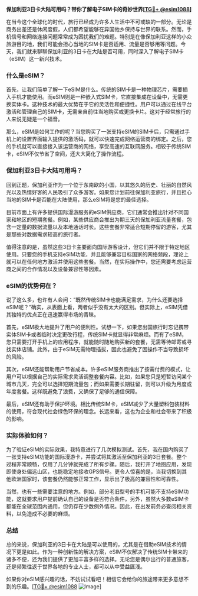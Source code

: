 **保加利亚3日卡大陆可用吗？带你了解电子SIM卡的奇妙世界[[TG💪+ @esim1088](https://t.me/s/esim1088)]**

在当今这个全球化的时代，旅行已经成为许多人生活中不可或缺的一部分。无论是商务出差还是休闲度假，人们都希望能够在异国他乡保持与世界的联系。然而，手机信号和网络连接问题常常成为困扰我们的难题。特别是在像保加利亚这样的小众旅游目的地，我们可能会担心当地的SIM卡是否适用、流量是否够用等问题。今天，我们就来聊聊保加利亚的3日卡在大陆是否可用，同时深入了解电子SIM卡（eSIM）这一新兴技术。

### 什么是eSIM？

首先，让我们简单了解一下eSIM是什么。传统的SIM卡是一种物理芯片，需要插入手机才能使用。而eSIM则是一种嵌入式SIM卡，它直接集成在设备中，无需更换实体卡。这种技术的最大优势在于它的灵活性和便捷性。用户可以通过在线平台激活和管理自己的SIM卡，无需亲自前往当地购买或更换卡片。这对于经常旅行的人来说无疑是一个福音。

那么，eSIM是如何工作的呢？当您购买了一张支持eSIM的SIM卡后，只需通过手机上的设置界面输入提供的激活码，就可以快速完成网络运营商的绑定。之后，您的手机就可以直接接入该运营商的网络，享受高速的互联网服务。相较于传统SIM卡，eSIM不仅节省了空间，还大大简化了操作流程。

### 保加利亚3日卡大陆可用吗？

回到正题，保加利亚作为一个位于东南欧的小国，以其悠久的历史、壮丽的自然风光以及热情好客的人民吸引了众多游客。如果您计划前往保加利亚旅行，并且担心当地的SIM卡是否能在大陆使用，那么eSIM将是您的最佳选择。

目前市面上有许多提供国际漫游服务的eSIM供应商，它们通常会推出针对不同国家和地区的短期套餐。例如，某些供应商会推出为期三天的保加利亚流量套餐，包含一定量的数据流量以及本地通话时长。这些套餐非常适合短期停留的游客，尤其是那些对数据需求较高的旅行者。

值得注意的是，虽然这些3日卡主要面向国际游客设计，但它们并不限于特定地区使用。只要您的手机支持eSIM功能，并且能够兼容目标国家的网络频段，理论上就可以在任何地方激活并使用这些套餐。当然，在实际操作中，您还需要考虑运营商之间的合作情况以及设备兼容性等因素。

### eSIM的优势何在？

说了这么多，也许有人会问：“既然传统SIM卡也能满足需求，为什么还要选择eSIM呢？”确实，从表面上看，两者似乎没有太大的区别。但实际上，eSIM凭借其独特的优点正在迅速赢得市场的青睐。

首先，eSIM极大地提升了用户的便利性。试想一下，如果您出国旅行时忘记携带实体SIM卡或者临时决定更改行程，传统SIM卡就显得非常麻烦。而有了eSIM，您只需要打开手机上的应用程序，就能随时随地购买新的套餐，无需等待邮寄或寻找实体店铺。此外，由于eSIM无需物理插拔，因此也避免了因操作不当导致损坏的风险。

其次，eSIM还能帮助用户节省成本。许多eSIM服务商推出了按需付费的模式，让用户可以根据自己的实际需求灵活调整套餐内容。比如，如果您只是短暂访问某个城市几天，完全可以选择短期流量包；而如果需要长期驻留，则可以升级为月度或年度套餐。这样既避免了浪费，又确保了足够的通信保障。

最后，eSIM还有助于保护环境。相比传统SIM卡，eSIM减少了大量塑料包装材料的使用，符合现代社会绿色环保的理念。长远来看，这也为企业和社会带来了积极的影响。

### 实际体验如何？

为了验证eSIM的实际效果，我特意进行了几次模拟测试。首先，我在国内购买了一张支持eSIM功能的国际漫游卡，并尝试将其激活至保加利亚的3日套餐。整个过程非常顺畅，仅用了几分钟就完成了所有步骤。随后，我打开了地图应用，发现即使身处偏远山区，也能稳定地接收GPS信号。更令人惊喜的是，当我切换到其他欧洲国家时，该套餐仍然能够正常工作，显示出了极高的兼容性和可靠性。

当然，也有一些需要注意的地方。例如，部分老旧型号的手机可能不支持eSIM功能，这就要求用户提前确认自己的设备是否符合条件。另外，虽然大多数eSIM卡都能在全球范围内通用，但仍存在少数例外情况。因此，在出发前务必查阅相关资料，以免造成不必要的麻烦。

### 总结

总的来说，保加利亚的3日卡在大陆是可以使用的，尤其是在借助eSIM技术的情况下更是如此。作为一种创新性的解决方案，eSIM不仅解决了传统SIM卡带来的诸多不便，还为我们提供了更加丰富多样的选择。无论您是偶尔出行的普通旅客，还是频繁往返于世界各地的专业人士，都可以从中受益匪浅。

如果你对eSIM感兴趣的话，不妨试试看吧！相信它会给你的旅途带来更多意想不到的乐趣。[[TG💪+ @esim1088](https://t.me/s/esim1088) ![Image](https://i.postimg.cc/4NQfJmqS/Snipaste-2025-05-13-00-14-12.png)]